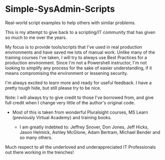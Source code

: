 # Simple-SysAdmin-Scripts
Real-world script examples to help others with similar problems.

This is my attempt to give back to a scripting/IT community that has given so much to me over the years.

My focus is to provide tools/scripts that I've used in real production environments and have saved me lots of manual work. Unlike many of the training courses I've taken, I will try to always use Best Practices for a production environment. Since I'm not a Powershell instructor, I'm not looking to simplify any process for the sake of easier understanding, if it means compromising the environment or lessening security.

I'm always excited to learn more and ready for useful feedback. I have a pretty tough hide, but still please try to be nice.

Note: I will always try to give credit to those I've borrowed from, and give full credit when I change very little of the author's original code.
* Most of this is taken from wonderful Pluralsight courses, MS Learn (previously Virtual Academy) and training books.

  * I am greatly indebted to: Jeffrey Snover, Don Jones, Jeff Hicks, Jason Helmick, Ashley McGlone, Adam Bertram, Michael Bender and so many others. 

Much respect to all the underloved and underappreciated IT Professionals out there working in the trenches! 
